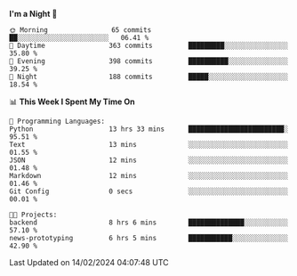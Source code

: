 <!--START_SECTION:waka-->
**I'm a Night 🦉** 

```text
🌞 Morning                65 commits          ██░░░░░░░░░░░░░░░░░░░░░░░   06.41 % 
🌆 Daytime                363 commits         █████████░░░░░░░░░░░░░░░░   35.80 % 
🌃 Evening                398 commits         ██████████░░░░░░░░░░░░░░░   39.25 % 
🌙 Night                  188 commits         █████░░░░░░░░░░░░░░░░░░░░   18.54 % 
```


📊 **This Week I Spent My Time On** 

```text
💬 Programming Languages: 
Python                   13 hrs 33 mins      ████████████████████████░   95.51 % 
Text                     13 mins             ░░░░░░░░░░░░░░░░░░░░░░░░░   01.55 % 
JSON                     12 mins             ░░░░░░░░░░░░░░░░░░░░░░░░░   01.48 % 
Markdown                 12 mins             ░░░░░░░░░░░░░░░░░░░░░░░░░   01.46 % 
Git Config               0 secs              ░░░░░░░░░░░░░░░░░░░░░░░░░   00.01 % 

🐱‍💻 Projects: 
backend                  8 hrs 6 mins        ██████████████░░░░░░░░░░░   57.10 % 
news-prototyping         6 hrs 5 mins        ███████████░░░░░░░░░░░░░░   42.90 % 
```


 Last Updated on 14/02/2024 04:07:48 UTC
<!--END_SECTION:waka-->
